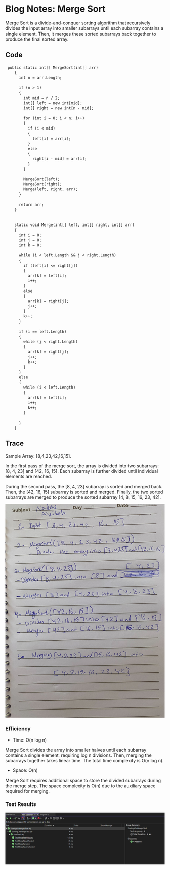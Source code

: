 # Blog Notes: Merge Sort

Merge Sort is a divide-and-conquer sorting algorithm that recursively divides the input array into smaller subarrays until each subarray contains a single element. Then, it merges these sorted subarrays back together to produce the final sorted array.

## Code

```
 public static int[] MergeSort(int[] arr)
    {
      int n = arr.Length;

      if (n > 1)
      {
        int mid = n / 2;
        int[] left = new int[mid];
        int[] right = new int[n - mid];

        for (int i = 0; i < n; i++)
        {
          if (i < mid)
          {
            left[i] = arr[i];
          }
          else
          {
            right[i - mid] = arr[i];
          }
        }

        MergeSort(left);
        MergeSort(right);
        Merge(left, right, arr);
      }

      return arr;
    }


    static void Merge(int[] left, int[] right, int[] arr)
    {
      int i = 0;
      int j = 0;
      int k = 0;

      while (i < left.Length && j < right.Length)
      {
        if (left[i] <= right[j])
        {
          arr[k] = left[i];
          i++;
        }
        else
        {
          arr[k] = right[j];
          j++;
        }
        k++;
      }

      if (i == left.Length)
      {
        while (j < right.Length)
        {
          arr[k] = right[j];
          j++;
          k++;
        }
      }
      else
      {
        while (i < left.Length)
        {
          arr[k] = left[i];
          i++;
          k++;
        }

      }
    }

```
## Trace

Sample Array: [8,4,23,42,16,15]. 

In the first pass of the merge sort, the array is divided into two subarrays: [8, 4, 23] and [42, 16, 15]. Each subarray is further divided until individual elements are reached.

During the second pass, the [8, 4, 23] subarray is sorted and merged back. Then, the [42, 16, 15] subarray is sorted and merged. Finally, the two sorted subarrays are merged to produce the sorted subarray [4, 8, 15, 16, 23, 42].

![trace](./traceCC27.jpg)


### Efficiency

- Time: O(n log n)

Merge Sort divides the array into smaller halves until each subarray contains a single element, requiring log n divisions. Then, merging the subarrays together takes linear time. The total time complexity is O(n log n).

- Space: O(n)

Merge Sort requires additional space to store the divided subarrays during the merge step. The space complexity is O(n) due to the auxiliary space required for merging.

### Test Results

![test](./CC27tests.PNG)
